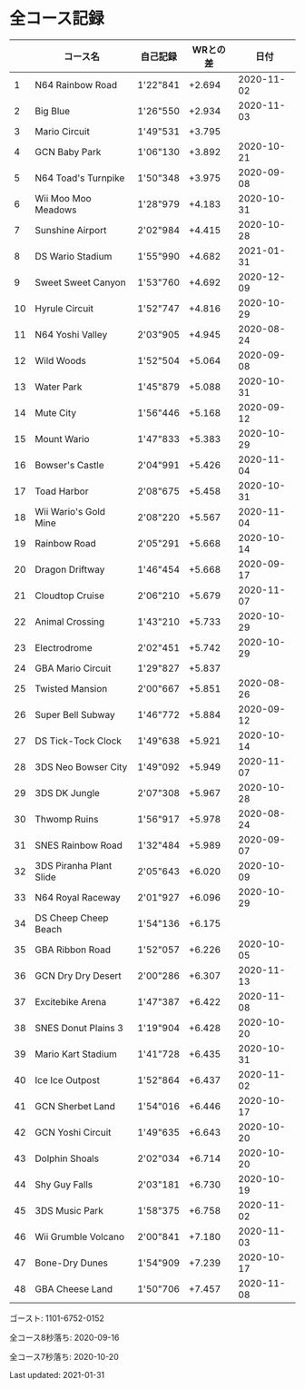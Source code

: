 # 全コース記録

||コース名|自己記録|WRとの差|日付
|--|--|--|--|--|
|1|N64 Rainbow Road|1'22"841|+2.694|2020-11-02|
|2|Big Blue|1'26"550|+2.934|2020-11-03|
|3|Mario Circuit|1'49"531|+3.795||
|4|GCN Baby Park|1'06"130|+3.892|2020-10-21|
|5|N64 Toad's Turnpike|1'50"348|+3.975|2020-09-08|
|6|Wii Moo Moo Meadows|1'28"979|+4.183|2020-10-31|
|7|Sunshine Airport|2'02"984|+4.415|2020-10-28|
|8|DS Wario Stadium|1'55"990|+4.682|2021-01-31|
|9|Sweet Sweet Canyon|1'53"760|+4.692|2020-12-09|
|10|Hyrule Circuit|1'52"747|+4.816|2020-10-29|
|11|N64 Yoshi Valley|2'03"905|+4.945|2020-08-24|
|12|Wild Woods|1'52"504|+5.064|2020-09-08|
|13|Water Park|1'45"879|+5.088|2020-10-31|
|14|Mute City|1'56"446|+5.168|2020-09-12|
|15|Mount Wario|1'47"833|+5.383|2020-10-29|
|16|Bowser's Castle|2'04"991|+5.426|2020-11-04|
|17|Toad Harbor|2'08"675|+5.458|2020-10-31|
|18|Wii Wario's Gold Mine|2'08"220|+5.567|2020-11-04|
|19|Rainbow Road|2'05"291|+5.668|2020-10-14|
|20|Dragon Driftway|1'46"454|+5.668|2020-09-17|
|21|Cloudtop Cruise|2'06"210|+5.679|2020-11-07|
|22|Animal Crossing|1'43"210|+5.733|2020-10-29|
|23|Electrodrome|2'02"451|+5.742|2020-10-29|
|24|GBA Mario Circuit|1'29"827|+5.837||
|25|Twisted Mansion|2'00"667|+5.851|2020-08-26|
|26|Super Bell Subway|1'46"772|+5.884|2020-09-12|
|27|DS Tick-Tock Clock|1'49"638|+5.921|2020-10-14|
|28|3DS Neo Bowser City|1'49"092|+5.949|2020-11-07|
|29|3DS DK Jungle|2'07"308|+5.967|2020-10-28|
|30|Thwomp Ruins|1'56"917|+5.978|2020-08-24|
|31|SNES Rainbow Road|1'32"484|+5.989|2020-09-07|
|32|3DS Piranha Plant Slide|2'05"643|+6.020|2020-10-09|
|33|N64 Royal Raceway|2'01"927|+6.096|2020-10-29|
|34|DS Cheep Cheep Beach|1'54"136|+6.175||
|35|GBA Ribbon Road|1'52"057|+6.226|2020-10-05|
|36|GCN Dry Dry Desert|2'00"286|+6.307|2020-11-13|
|37|Excitebike Arena|1'47"387|+6.422|2020-11-08|
|38|SNES Donut Plains 3|1'19"904|+6.428|2020-10-20|
|39|Mario Kart Stadium|1'41"728|+6.435|2020-10-31|
|40|Ice Ice Outpost|1'52"864|+6.437|2020-11-02|
|41|GCN Sherbet Land|1'54"016|+6.446|2020-10-17|
|42|GCN Yoshi Circuit|1'49"635|+6.643|2020-10-20|
|43|Dolphin Shoals|2'02"034|+6.714|2020-10-20|
|44|Shy Guy Falls|2'03"181|+6.730|2020-10-19|
|45|3DS Music Park|1'58"375|+6.758|2020-11-02|
|46|Wii Grumble Volcano|2'00"841|+7.180|2020-11-03|
|47|Bone-Dry Dunes|1'54"909|+7.239|2020-10-17|
|48|GBA Cheese Land|1'50"706|+7.457|2020-11-08|

ゴースト: 1101-6752-0152

全コース8秒落ち: 2020-09-16

全コース7秒落ち: 2020-10-20

Last updated: 2021-01-31
